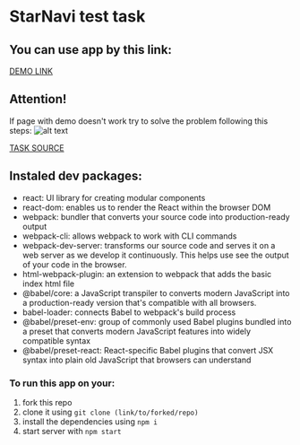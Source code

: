 # StarNavi test task

## You can use app by this link:
[DEMO LINK](https://krulykovskyi.github.io/StarNavi-test-task/)

## Attention!
If page with demo doesn't work try to solve the problem following this steps:
![alt text](https://prnt.sc/hqA-Wr5oeF9G)

[TASK SOURCE](https://starnavi-frontend-test-task-v3.netlify.app/)

## Instaled dev packages:
- react: UI library for creating modular components
- react-dom: enables us to render the React within the browser DOM
- webpack: bundler that converts your source code into production-ready output
- webpack-cli: allows webpack to work with CLI commands
- webpack-dev-server: transforms our source code and serves it on a web server as we develop it continuously. This helps use see the output of your code in the browser.
- html-webpack-plugin: an extension to webpack that adds the basic index html file
- @babel/core: a JavaScript transpiler to converts modern JavaScript into a production-ready version that's compatible with all browsers.
- babel-loader: connects Babel to webpack's build process
- @babel/preset-env: group of commonly used Babel plugins bundled into a preset that converts modern JavaScript features into widely compatible syntax
- @babel/preset-react: React-specific Babel plugins that convert JSX syntax into plain old JavaScript that browsers can understand

### To run this app on your:
  1. fork this repo
  2. clone it using `git clone (link/to/forked/repo)`
  3. install the dependencies using `npm i`
  4. start server with `npm start`
